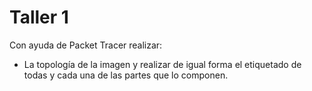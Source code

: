 # Taller 1

Con ayuda de Packet Tracer realizar:
- La topología de la imagen y realizar de igual forma el etiquetado de todas y cada una de las partes que lo componen.
